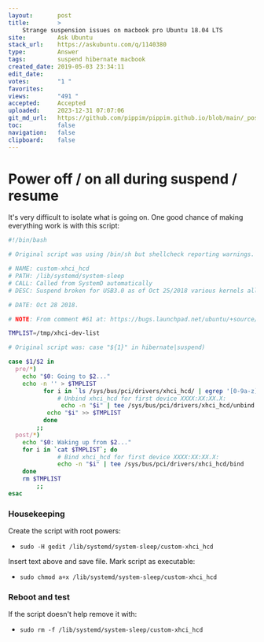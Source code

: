 ```yaml
---
layout:       post
title:        >
    Strange suspension issues on macbook pro Ubuntu 18.04 LTS
site:         Ask Ubuntu
stack_url:    https://askubuntu.com/q/1140380
type:         Answer
tags:         suspend hibernate macbook
created_date: 2019-05-03 23:34:11
edit_date:    
votes:        "1 "
favorites:    
views:        "491 "
accepted:     Accepted
uploaded:     2023-12-31 07:07:06
git_md_url:   https://github.com/pippim/pippim.github.io/blob/main/_posts/2019/2019-05-03-Strange-suspension-issues-on-macbook-pro-Ubuntu-18.04-LTS.md
toc:          false
navigation:   false
clipboard:    false
---
```


# Power off / on all during suspend / resume

It's very difficult to isolate what is going on. One good chance of making everything work is with this script:



``` bash
#!/bin/bash

# Original script was using /bin/sh but shellcheck reporting warnings.

# NAME: custom-xhci_hcd
# PATH: /lib/systemd/system-sleep
# CALL: Called from SystemD automatically
# DESC: Suspend broken for USB3.0 as of Oct 25/2018 various kernels all at once

# DATE: Oct 28 2018.

# NOTE: From comment #61 at: https://bugs.launchpad.net/ubuntu/+source/linux/+bug/522998

TMPLIST=/tmp/xhci-dev-list

# Original script was: case "${1}" in hibernate|suspend)

case $1/$2 in
  pre/*)
    echo "$0: Going to $2..."
    echo -n '' > $TMPLIST
          for i in `ls /sys/bus/pci/drivers/xhci_hcd/ | egrep '[0-9a-z]+\:[0-9a-z]+\:.*$'`; do
              # Unbind xhci_hcd for first device XXXX:XX:XX.X:
               echo -n "$i" | tee /sys/bus/pci/drivers/xhci_hcd/unbind
           echo "$i" >> $TMPLIST
          done
        ;;
  post/*)
    echo "$0: Waking up from $2..."
    for i in `cat $TMPLIST`; do
              # Bind xhci_hcd for first device XXXX:XX:XX.X:
              echo -n "$i" | tee /sys/bus/pci/drivers/xhci_hcd/bind
    done
    rm $TMPLIST
        ;;
esac
```

### Housekeeping

Create the script with root powers:

- `sudo -H gedit /lib/systemd/system-sleep/custom-xhci_hcd`

Insert text above and save file. Mark script as executable:

- `sudo chmod a+x /lib/systemd/system-sleep/custom-xhci_hcd`

### Reboot and test

If the script doesn't help remove it with:

- `sudo rm -f /lib/systemd/system-sleep/custom-xhci_hcd`
